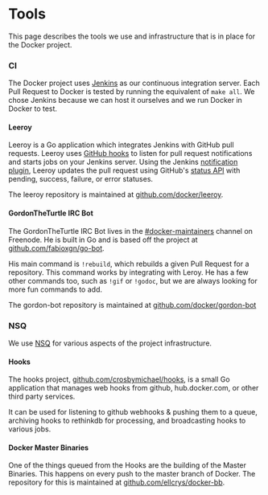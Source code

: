 # Tools

This page describes the tools we use and infrastructure that is in place for
the Docker project.

### CI

The Docker project uses [Jenkins](https://jenkins.dockerproject.org/) as our
continuous integration server. Each Pull Request to Docker is tested by running the 
equivalent of `make all`. We chose Jenkins because we can host it ourselves and
we run Docker in Docker to test.

#### Leeroy

Leeroy is a Go application which integrates Jenkins with 
GitHub pull requests. Leeroy uses 
[GitHub hooks](https://developer.github.com/v3/repos/hooks/) 
to listen for pull request notifications and starts jobs on your Jenkins 
server.  Using the Jenkins
[notification plugin](https://wiki.jenkins-ci.org/display/JENKINS/Notification+Plugin),
Leeroy updates the pull request using GitHub's 
[status API](https://developer.github.com/v3/repos/statuses/)
with pending, success, failure, or error statuses.

The leeroy repository is maintained at
[github.com/docker/leeroy](https://github.com/docker/leeroy).

#### GordonTheTurtle IRC Bot

The GordonTheTurtle IRC Bot lives in the
[#docker-maintainers](https://botbot.me/freenode/docker-maintainers/) channel
on Freenode. He is built in Go and is based off the project at
[github.com/fabioxgn/go-bot](https://github.com/fabioxgn/go-bot). 

His main command is `!rebuild`, which rebuilds a given Pull Request for a repository.
This command works by integrating with Leroy. He has a few other commands too, such 
as `!gif` or `!godoc`, but we are always looking for more fun commands to add.

The gordon-bot repository is maintained at
[github.com/docker/gordon-bot](https://github.com/docker/gordon-bot)

### NSQ

We use [NSQ](https://github.com/bitly/nsq) for various aspects of the project
infrastructure.

#### Hooks

The hooks project,
[github.com/crosbymichael/hooks](https://github.com/crosbymichael/hooks),
is a small Go application that manages web hooks from github, hub.docker.com, or
other third party services.

It can be used for listening to github webhooks & pushing them to a queue,
archiving hooks to rethinkdb for processing, and broadcasting hooks to various
jobs.

#### Docker Master Binaries

One of the things queued from the Hooks are the building of the Master
Binaries. This happens on every push to the master branch of Docker. The
repository for this is maintained at
[github.com/ellcrys/docker-bb](https://github.com/ellcrys/docker-bb).
